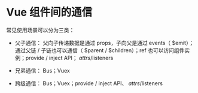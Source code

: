 # Vue 组件间的通信

常见使用场景可以分为三类：

- 父子通信： 父向子传递数据是通过 props，子向父是通过 events（ $emit）；通过父链 / 子链也可以通信（ $parent / $children）；ref 也可以访问组件实例；provide / inject API； $attrs/$listeners

- 兄弟通信： Bus；Vuex

- 跨级通信： Bus；Vuex；provide / inject API、 $attrs/$listeners
